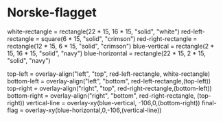 # Norske-flagget
white-rectangle = rectangle(22 * 15, 16 * 15, "solid", "white")
red-left-rectangle = square(6 * 15, "solid", "crimson")
red-right-rectangle = rectangle(12 * 15, 6 * 15, "solid", "crimson")
blue-vertical = rectangle(2 * 15, 16 * 15, "solid", "navy")
blue-horizontal = rectangle(22 * 15, 2 * 15, "solid", "navy")

top-left = overlay-align("left", "top", red-left-rectangle, white-rectangle)
bottom-left = overlay-align("left", "bottom", red-left-rectangle,(top-left))
top-right = overlay-align("right", "top", red-right-rectangle,(bottom-left))
bottom-right = overlay-align("right", "bottom", red-right-rectangle, (top-right))
vertical-line = overlay-xy(blue-vertical, -106,0,(bottom-right))
final-flag = overlay-xy(blue-horizontal,0,-106,(vertical-line))